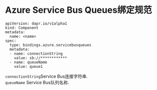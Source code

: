 # Azure Service Bus Queues绑定规范

```
apiVersion: dapr.io/v1alpha1
kind: Component
metadata:
  name: <name>
spec:
  type: bindings.azure.servicebusqueues
  metadata:
  - name: connectionString
    value: sb://************
  - name: queueName
    value: queue1
```

`connectionString`Service Bus连接字符串.  
`queueName`  Service Bus队列名称.
